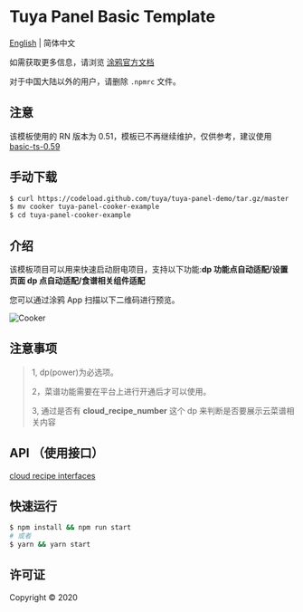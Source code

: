 # Tuya Panel Basic Template

[English](./README.md) | 简体中文

如需获取更多信息，请浏览 [涂鸦官方文档](https://docs.tuya.com)

对于中国大陆以外的用户，请删除 `.npmrc` 文件。

## 注意

该模板使用的 RN 版本为 0.51，模板已不再继续维护，仅供参考，建议使用 [basic-ts-0.59](../basic-ts-0.59)

## 手动下载

```bash
$ curl https://codeload.github.com/tuya/tuya-panel-demo/tar.gz/master | tar -xz --strip=2 tuya-panel-demo-master/examples/cooker
$ mv cooker tuya-panel-cooker-example
$ cd tuya-panel-cooker-example
```

## 介绍

该模板项目可以用来快速启动厨电项目，支持以下功能:**dp 功能点自动适配/设置页面 dp 点自动适配/食谱相关组件适配**

您可以通过涂鸦 App 扫描以下二维码进行预览。

![Cooker](https://images.tuyacn.com/rms-static/b91d36c0-a195-11ea-96f0-cda03b175b6c-1590747501612.png?tyName=cooker.png)

## 注意事项

> 1, dp(power)为必选项。
>
> 2，菜谱功能需要在平台上进行开通后才可以使用。
>
> 3, 通过是否有 **cloud_recipe_number** 这个 dp 来判断是否要展示云菜谱相关内容

## API （使用接口）

[cloud recipe interfaces](https://developer.tuya.com/cn/docs/control-panel-sdk/cooker-recipe-api?id=K9mcn0f0m1q0w)

## 快速运行

```bash
$ npm install && npm run start
# 或者
$ yarn && yarn start
```

## 许可证

Copyright © 2020
